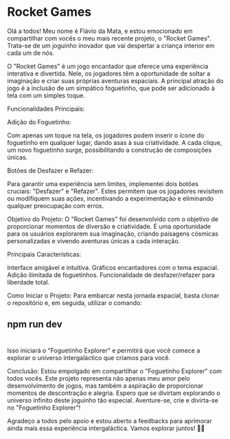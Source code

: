 
<h1>Rocket Games</h1>

Olá a todos! Meu nome é Flávio da Mata, e estou emocionado em compartilhar com vocês o meu mais recente projeto, o 
"Rocket Games". Trata-se de um joguinho inovador que vai despertar a criança interior em cada um de nós.


O "Rocket Games" é um jogo encantador que oferece uma experiência interativa e divertida. 
Nele, os jogadores têm a oportunidade de soltar a imaginação e criar suas próprias aventuras espaciais. 
A principal atração do jogo é a inclusão de um simpático foguetinho, que pode ser adicionado à tela com um simples toque.

Funcionalidades Principais:

Adição do Foguetinho:

Com apenas um toque na tela, os jogadores podem inserir o ícone do foguetinho em qualquer lugar, dando asas à sua criatividade. 
A cada clique, um novo foguetinho surge, possibilitando a construção de composições únicas.

Botões de Desfazer e Refazer:

Para garantir uma experiência sem limites, implementei dois botões cruciais: "Desfazer" e "Refazer".
Estes permitem que os jogadores revisitem ou modifiquem suas ações, incentivando a experimentação e eliminando qualquer preocupação com erros.

Objetivo do Projeto:
O "Rocket Games" foi desenvolvido com o objetivo de proporcionar momentos de diversão e criatividade.
É uma oportunidade para os usuários explorarem sua imaginação, criando paisagens cósmicas personalizadas e vivendo aventuras únicas a cada interação.

Principais Características:

Interface amigável e intuitiva.
Gráficos encantadores com o tema espacial.
Adição ilimitada de foguetinhos.
Funcionalidade de desfazer/refazer para liberdade total.

Como Iniciar o Projeto:
Para embarcar nesta jornada espacial, basta clonar o repositório e, em seguida, utilizar o comando:


<h2>npm run dev<h1></h2>
Isso iniciará o "Foguetinho Explorer" e permitirá que você comece a explorar o universo intergaláctico que criamos para você.


Conclusão:
Estou empolgado em compartilhar o "Foguetinho Explorer" com todos vocês. 
Este projeto representa não apenas meu amor pelo desenvolvimento de jogos, mas também a aspiração de proporcionar momentos de descontração e alegria. 
Espero que se divirtam explorando o universo infinito deste joguinho tão especial. Aventure-se, crie e divirta-se no "Foguetinho Explorer"!

Agradeço a todos pelo apoio e estou aberto a feedbacks para aprimorar ainda mais essa experiência intergaláctica. Vamos explorar juntos! 🚀✨











